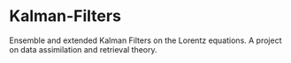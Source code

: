 # Kalman-Filters
Ensemble and extended Kalman Filters on the Lorentz equations. A project on data assimilation and retrieval theory.
